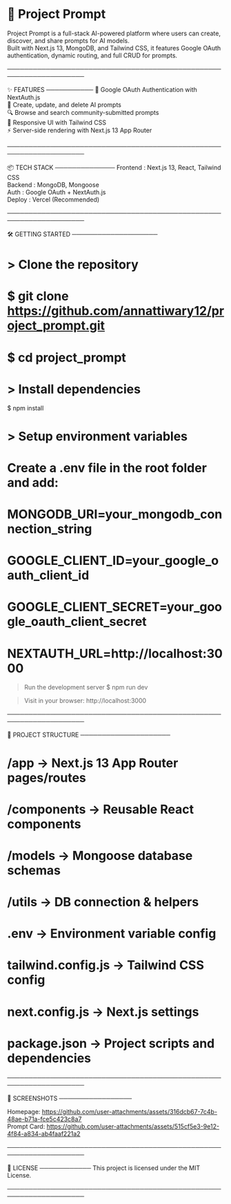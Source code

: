 # 🚀 Project Prompt

Project Prompt is a full-stack AI-powered platform where users can create, discover, and share prompts for AI models.  
Built with Next.js 13, MongoDB, and Tailwind CSS, it features Google OAuth authentication, dynamic routing, and full CRUD for prompts.

────────────────────────────────────────────────────────────────────

✨ FEATURES
───────────
🔐 Google OAuth Authentication with NextAuth.js  
📝 Create, update, and delete AI prompts  
🔍 Browse and search community-submitted prompts  
📱 Responsive UI with Tailwind CSS  
⚡ Server-side rendering with Next.js 13 App Router  

────────────────────────────────────────────────────────────────────

📦 TECH STACK
──────────────
Frontend : Next.js 13, React, Tailwind CSS  
Backend  : MongoDB, Mongoose  
Auth     : Google OAuth + NextAuth.js  
Deploy   : Vercel (Recommended)

────────────────────────────────────────────────────────────────────

🛠 GETTING STARTED
────────────────────

# > Clone the repository
# $ git clone https://github.com/annattiwary12/project_prompt.git
# $ cd project_prompt

# > Install dependencies
$ npm install

 # > Setup environment variables
 # Create a .env file in the root folder and add:

# MONGODB_URI=your_mongodb_connection_string  
# GOOGLE_CLIENT_ID=your_google_oauth_client_id  
# GOOGLE_CLIENT_SECRET=your_google_oauth_client_secret  
 # NEXTAUTH_URL=http://localhost:3000

> Run the development server
$ npm run dev

> Visit in your browser:
http://localhost:3000

────────────────────────────────────────────────────────────────────

📁 PROJECT STRUCTURE
─────────────────────
# /app              → Next.js 13 App Router pages/routes  
# /components       → Reusable React components  
# /models           → Mongoose database schemas  
# /utils            → DB connection & helpers  
# .env              → Environment variable config  
# tailwind.config.js → Tailwind CSS config  
# next.config.js    → Next.js settings  
# package.json      → Project scripts and dependencies  

────────────────────────────────────────────────────────────────────

📸 SCREENSHOTS
─────────────────

Homepage:      https://github.com/user-attachments/assets/316dcb67-7c4b-48ae-b71a-fce5c423c8a7  
Prompt Card:   https://github.com/user-attachments/assets/515cf5e3-9e12-4f84-a834-ab4faaf221a2

────────────────────────────────────────────────────────────────────

📃 LICENSE
────────────
This project is licensed under the MIT License.

────────────────────────────────────────────────────────────────────
